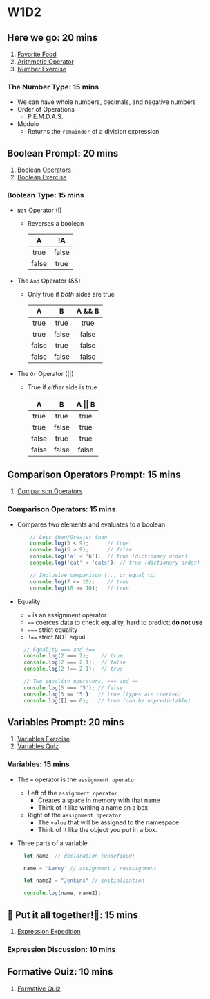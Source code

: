 # W1D2

## Here we go: 20 mins

  1. [Favorite Food]
  2. [Arithmetic Operator]
  3. [Number Exercise]

### The Number Type: 15 mins

- We can have whole numbers, decimals, and negative numbers
- Order of Operations
  - P.E.M.D.A.S.
- Modulo
  - Returns the `remainder` of a division expression

## Boolean Prompt: 20 mins

  1. [Boolean Operators]
  2. [Boolean Exercise]

### Boolean Type: 15 mins

- `Not` Operator (!)
  - Reverses a boolean

    | A     |   !A   |
    |:-----:|:------:|
    | true  | false  |
    | false | true   |

- The `And` Operator (&&)
  - Only true if _both_ sides are true

    | A     | B     | A && B |
    |:-----:|:-----:|:------:|
    | true  | true  | true   |
    | true  | false | false  |
    | false | true  | false  |
    | false | false | false  |

- The `Or` Operator (||)
  - True if _either_ side is true

    | A     | B     | A \|\| B |
    |:-----:|:-----:|:------:|
    | true  | true  | true   |
    | true  | false | true   |
    | false | true  | true   |
    | false | false | false  |

## Comparison Operators Prompt: 15 mins

  1. [Comparison Operators]

### Comparison Operators: 15 mins

- Compares two elements and evaluates to a boolean

  ```js
      // Less than/Greater than
      console.log(5 < 9);      // true
      console.log(5 > 9);      // false
      console.log('a' < 'b');  // true (dictionary order)
      console.log('cat' < 'cats'); // true (dictionary order)

      // Inclusive comparison (... or equal to)
      console.log(7 <= 10);    // true
      console.log(10 >= 10);   // true 

  ```

- Equality
  - `=` is an assignment operator
  - `==` coerces data to check equality, hard to predict; **do not use**
  - `===` strict equality
  - `!==` strict NOT equal

  ```js
    // Equality === and !==
    console.log(2 === 2);    // true
    console.log(2 === 2.1);  // false
    console.log(2 !== 2.1);  // true

    // Two equality operators, === and ==
    console.log(5 === '5'); // false
    console.log(5 == '5');  // true (types are coerced)
    console.log([] == 0);   // true (can be unpredictable)
  ```

## Variables Prompt: 20 mins

  1. [Variables Exercise]
  2. [Variables Quiz]

### Variables: 15 mins

- The `=` operator is the `assignment operator`
  - Left of the `assignment operator`
    - Creates a space in memory with that name
    - Think of it like writing a name on a box
  - Right of the `assignment operator`
    - The `value` that will be assigned to the namespace
    - Think of it like the object you put in a box.
- Three parts of a variable

  ```js
    let name; // declaration (undefined)

    name = 'Leroy' // assignment / reassignment

    let name2 = "Jenkins" // initialization

    console.log(name, name2);
  ```

## 🎵 Put it all together!🎵: 15 mins

  1. [Expression Expedition]

### Expression Discussion: 10 mins

## Formative Quiz: 10 mins

  1. [Formative Quiz]

[Favorite Food]: "https://open.appacademy.io/learn/s-py---pt-sept-2021-online/week-1---intro-to-javascript/favorite-food"
[Arithmetic Operator]: "https://open.appacademy.io/learn/s-py---pt-sept-2021-online/week-1---intro-to-javascript/arithmetic-operators"
[Number Exercise]: "https://open.appacademy.io/learn/s-py---pt-sept-2021-online/week-1---intro-to-javascript/numbers-exercise"
[Boolean Operators]: "https://open.appacademy.io/learn/s-py---pt-sept-2021-online/week-1---intro-to-javascript/boolean-operators"
[Boolean Exercise]: "https://open.appacademy.io/learn/s-py---pt-sept-2021-online/week-1---intro-to-javascript/booleans-exercise"
[Comparison Operators]: "https://open.appacademy.io/learn/s-py---pt-sept-2021-online/week-1---intro-to-javascript/comparison-operators-quiz"
[Variables Exercise]: "https://open.appacademy.io/learn/s-py---pt-sept-2021-online/week-1---intro-to-javascript/variables-exercise"
[Variables Quiz]: "https://open.appacademy.io/learn/s-py---pt-sept-2021-online/week-1---intro-to-javascript/variables-quiz"
[Expression Expedition]: "https://open.appacademy.io/learn/s-py---pt-sept-2021-online/week-1---intro-to-javascript/expression-expedition"
[Formative Quiz]: "https://open.appacademy.io/learn/s-py---pt-sept-2021-online/week-1---intro-to-javascript/formative-quiz--repeat----tuesday"
